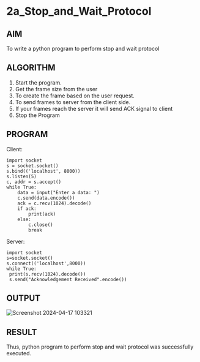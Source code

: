 # 2a_Stop_and_Wait_Protocol
## AIM 
To write a python program to perform stop and wait protocol
## ALGORITHM
1. Start the program.
2. Get the frame size from the user
3. To create the frame based on the user request.
4. To send frames to server from the client side.
5. If your frames reach the server it will send ACK signal to client
6. Stop the Program
## PROGRAM

Client:
```
import socket
s = socket.socket()
s.bind(('localhost', 8000)) 
s.listen(5)
c, addr = s.accept()
while True:
    data = input("Enter a data: ")
    c.send(data.encode())
    ack = c.recv(1024).decode()
    if ack:
        print(ack)
    else:
        c.close()
        break 
```
Server:
```
import socket
s=socket.socket()
s.connect(('localhost',8000))
while True:
 print(s.recv(1024).decode())
 s.send("Acknowledgement Received".encode())
```
## OUTPUT

![Screenshot 2024-04-17 103321](https://github.com/ThakshaRishi/2a_Stop_and_Wait_Protocol/assets/144870423/be5b27e0-288c-4bb7-b4ea-cba572b9b03f)

## RESULT
Thus, python program to perform stop and wait protocol was successfully executed.

